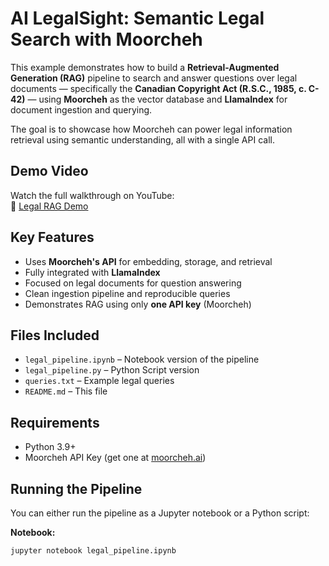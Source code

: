 # AI LegalSight: Semantic Legal Search with Moorcheh

This example demonstrates how to build a **Retrieval-Augmented Generation (RAG)** pipeline to search and answer questions over legal documents — specifically the **Canadian Copyright Act (R.S.C., 1985, c. C-42)** — using **Moorcheh** as the vector database and **LlamaIndex** for document ingestion and querying.

The goal is to showcase how Moorcheh can power legal information retrieval using semantic understanding, all with a single API call.

## Demo Video

Watch the full walkthrough on YouTube:  
🔗 [Legal RAG Demo](https://www.youtube.com/watch?v=ikOHQKmaNeU&t=2s)

## Key Features

- Uses **Moorcheh's API** for embedding, storage, and retrieval  
- Fully integrated with **LlamaIndex**  
- Focused on legal documents for question answering  
- Clean ingestion pipeline and reproducible queries  
- Demonstrates RAG using only **one API key** (Moorcheh)
  
## Files Included

- `legal_pipeline.ipynb` – Notebook version of the pipeline
- `legal_pipeline.py` –  Python Script version 
- `queries.txt` – Example legal queries
- `README.md` – This file

## Requirements

- Python 3.9+
- Moorcheh API Key (get one at [moorcheh.ai](https://www.moorcheh.ai))

## Running the Pipeline

You can either run the pipeline as a Jupyter notebook or a Python script:

**Notebook:**
```bash
jupyter notebook legal_pipeline.ipynb
